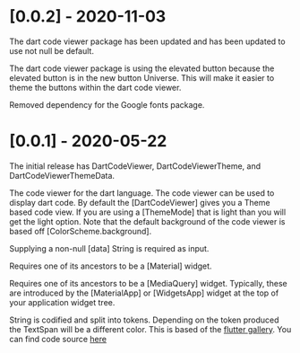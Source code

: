 
# [0.0.2] - 2020-11-03

The dart code viewer package has been updated and has been updated to use
not null be default.

The dart code viewer package is using the elevated button because the elevated button is in the new button Universe. This will make it easier to theme the buttons within the dart code viewer.

Removed dependency for the Google fonts package.

# [0.0.1] - 2020-05-22

The initial release has DartCodeViewer, DartCodeViewerTheme, and DartCodeViewerThemeData.

The code viewer for the dart language. The code viewer can be used to display dart code. By default the [DartCodeViewer] gives you a Theme based code view. If you are using a [ThemeMode] that is light than you will get the light option. Note that the default background of the code viewer is based off [ColorScheme.background].

Supplying a non-null [data] String is required as input.

Requires one of its ancestors to be a [Material] widget.

Requires one of its ancestors to be a [MediaQuery] widget. Typically, these are introduced by the [MaterialApp] or [WidgetsApp] widget at the top of your application widget tree.

String is codified and split into tokens. Depending on the token produced the TextSpan will be a different color. This is based of the [flutter gallery](https://gallery.flutter.dev/). You can find code source [here](https://github.com/flutter/gallery/tree/master/lib/codeviewer)
